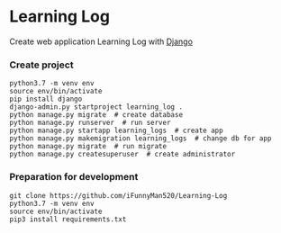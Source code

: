 # Learning Log
Create web application Learning Log with [Django](http://djangoproject.com/)

### Create project
```
python3.7 -m venv env
source env/bin/activate
pip install django
django-admin.py startproject learning_log .
python manage.py migrate  # create database
python manage.py runserver  # run server
python manage.py startapp learning_logs  # create app
python manage.py makemigration learning_logs  # change db for app
python manage.py migrate  # run migrate
python manage.py createsuperuser  # create administrator
```

### Preparation for development
```
git clone https://github.com/iFunnyMan520/Learning-Log
python3.7 -m venv env
source env/bin/activate
pip3 install requirements.txt
```